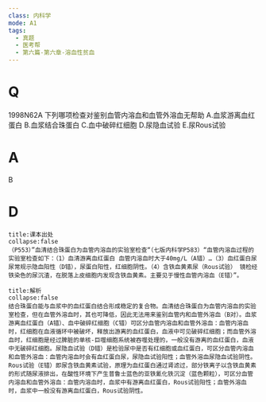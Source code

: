 ```yaml
---
class: 内科学
mode: A1
tags:
  - 真题
  - 医考帮
  - 第六篇-第六章-溶血性贫血
---
```


# Q
1998N62A 下列哪项检查对鉴别血管内溶血和血管外溶血无帮助
A.血浆游离血红蛋白
B.血浆结合珠蛋白
C.血中破碎红细胞
D.尿隐血试验
E.尿Rous试验

# A
B
# D
```ad-note
title:课本出处
collapse:false
（P553）”血清结合珠蛋白为血管内溶血的实验室检查“（七版内科学P583）“血管内溶血过程的实验室检查如下：（1）血清游离血红蛋白 血管内溶血时大于40mg/L（A错）…（3）血红蛋白尿 尿常规示隐血阳性（D错），尿蛋白阳性，红细胞阴性。（4）含铁血黄素尿（Rous试验） 镜检经铁染色的尿沉渣，在脱落上皮细胞内发现含铁血黄素。主要见于慢性血管内溶血（E错）”。
```

```ad-summary
title:解析
collapse:false
结合珠蛋白能与血浆中的血红蛋白结合形成稳定的复合物。血清结合珠蛋白为血管内溶血的实验室检查，但在血管外溶血时，其也可降低，因此无法用来鉴别血管内和血管外溶血（B对）。血浆游离血红蛋白（A错）、血中破碎红细胞（C错）可区分血管内溶血和血管外溶血：血管内溶血时，红细胞在血液循环中被破坏，释放出游离的血红蛋白，血液中可见破碎红细胞；而血管外溶血时，红细胞是经过脾脏的单核-巨噬细胞系统被吞噬处理的，一般没有游离的血红蛋白，血液中无破碎红细胞。尿隐血试验（D错）是检验尿中是否有红细胞或血红蛋白，可区分血管内溶血和血管外溶血：血管内溶血时会有血红蛋白尿，尿隐血试验阳性；血管外溶血尿隐血试验阴性。Rous试验（E错）即尿含铁血黄素试验，原理为血红蛋白通过肾滤过，部分铁离子以含铁血黄素的形式随尿液排出，在酸性环境下产生普鲁士蓝色的亚铁氰化铁沉淀（蓝色颗粒），可区分血管内溶血和血管外溶血：血管内溶血时，血浆中有游离血红蛋白，Rous试验阳性；血管外溶血时，血浆中一般没有游离血红蛋白，Rous试验阴性。
```

